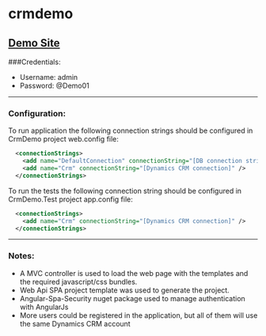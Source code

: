 crmdemo
=======

## [Demo Site](http://crmdemo.takeoffmedia.com)

###Credentials:
* Username: admin
* Password: @Demo01

---

### Configuration:

To run application the following connection strings should be configured in CrmDemo project web.config file:
```xml
  <connectionStrings>
    <add name="DefaultConnection" connectionString="[DB connection string]" providerName="System.Data.SqlClient" />
    <add name="Crm" connectionString="[Dynamics CRM connection]" />
  </connectionStrings>
```  
To run the tests the following connection string should be configured in CrmDemo.Test project app.config file:
```xml
  <connectionStrings>
    <add name="Crm" connectionString="[Dynamics CRM connection]" />
  </connectionStrings> 
  ```
---  

### Notes:
  
+ A MVC controller is used to load the web page with the templates and the required javascript/css bundles.
+ Web Api SPA project template was used to generate the project.
+ Angular-Spa-Security nuget package used to manage authentication with AngularJs
+ More users could be registered in the application, but all of them will use the same Dynamics CRM account  
